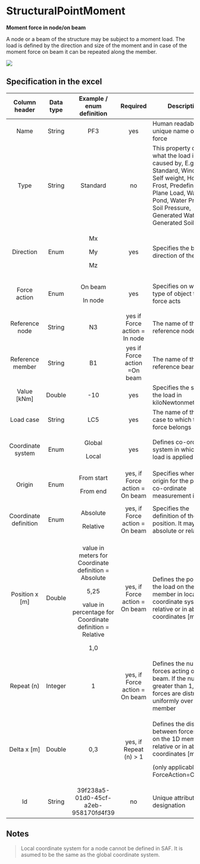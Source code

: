 # StructuralPointMoment

**Moment force in node/on beam**

A node or a beam of the structure may be subject to a moment load. The load is defined by the direction and size of the moment and in case of the moment force on beam it can be repeated along the member.

![](../.gitbook/assets/32\_structuralpointmoment.png)

## Specification in the excel

| Column header| Data type | Example / enum definition | Required | Description |
| :---------------------------: | :--------------: | :---------------------------------------------------------------------------------------------------------------------------------------------: | :----------------------------: | -------------------------------------------------------------------------------------------------------------------------------------------------------------------------------------------------------- |
|              Name             |      String      |                                                                       PF3                                                                       |               yes              | Human readable unique name of the force                                                                                                                                                                  |
|              Type             |      String      |                                                                     Standard                                                                    |               no               | This property defines what the load is caused by, E.g. Standard, Wind, Snow, Self weight, Hoar Frost, Predefined, Plane Load, Water Pond, Water Pressure, Soil Pressure, Generated Water, Generated Soil |
|           Direction           |       Enum       |                                                    <p>Mx</p><p></p><p>My</p><p></p><p>Mz</p>                                                    |               yes              | Specifies the base direction of the load                                                                                                                                                                 |
|          Force action         |       Enum       |                                                       <p>On beam</p><p></p><p>In node</p>                                                       |               yes              | Specifies on which type of object the force acts                                                                                                                                                         |
|         Reference node        |      String      |                                                                        N3                                                                       |  yes if Force action = In node | The name of the reference node                                                                                                                                                                           |
|        Reference member       |      String      |                                                                        B1                                                                       |  yes if Force action =On beam  | The name of the reference beam                                                                                                                                                                           |
|          Value \[kNm]         |      Double      |                                                                       -10                                                                       |               yes              | Specifies the size of the load in kiloNewtonmeters.                                                                                                                                                      |
|           Load case           |      String      |                                                                       LC5                                                                       |               yes              | The name of the load case to which the force belongs                                                                                                                                                     |
|       Coordinate system       |       Enum       |                                                         <p>Global</p><p></p><p>Local</p>                                                        |               yes              | Defines co-ordinate system in which the load is applied                                                                                                                                                  |
|             Origin            |       Enum       |                                                     <p>From start</p><p></p><p>From end</p>                                                     | yes, if Force action = On beam | Specifies where the origin for the position co-ordinate measurement is                                                                                                                                   |
|     Coordinate definition     |       Enum       |                                                      <p>Absolute</p><p></p><p>Relative</p>                                                      | yes, if Force action = On beam | Specifies the definition of the position. It may be absolute or relative                                                                                                                                 |
|        Position x \[m]        |      Double      | <p>value in meters for Coordinate definition = Absolute</p><p>5,25</p><p>value in percentage for Coordinate definition = Relative</p><p>1,0</p> | yes, if Force action = On beam | Defines the position of the load on the 1D member in local coordinate system in relative or in absolute coordinates \[m]                                                                                 |
|           Repeat (n)          |      Integer     |                                                                        1                                                                        | yes, if Force action = On beam | Defines the number of forces acting on the beam. If the number is greater than 1, the forces are distributed uniformly over the 1D member                                                                |
|          Delta x \[m]         |      Double      |                                                                       0,3                                                                       |     yes, if Repeat (n) > 1     | <p>Defines the distance between forces acting on the 1D member in relative or in absolute coordinates [m]</p><p>(only applicable when ForceAction=OnBeam)</p>                                            |
|               Id              |      String      |                                                       39f238a5-01d0-45cf-a2eb-958170fd4f39                                                      |               no               | Unique attribute designation                                                                                                                                                                             |

## Notes

>Local coordinate system for a node cannot be defined in SAF. It is asumed to be the same as the global coordinate system. 